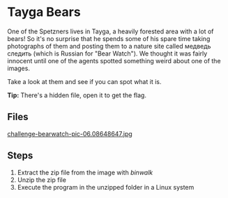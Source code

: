 # Tayga Bears
One of the Spetzners lives in Tayga, a heavily forested area with a lot of bears! So it's no surprise that he spends some of his spare time taking photographs of them and posting them to a nature site called медведь следить (which is Russian for "Bear Watch"). We thought it was fairly innocent until one of the agents spotted something weird about one of the images.

Take a look at them and see if you can spot what it is.

**Tip:** There's a hidden file, open it to get the flag.

## Files
[challenge-bearwatch-pic-06.08648647.jpg](/assets/files/challenge-bearwatch-pic-06.08648647.jpg)

## Steps
1. Extract the zip file from the image with *binwalk*
1. Unzip the zip file
1. Execute the program in the unzipped folder in a Linux system